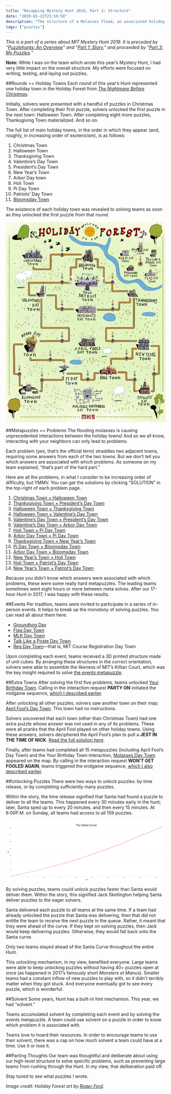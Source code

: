 ```yaml
---
title: "Recapping Mystery Hunt 2019, Part 2: Structure"
date: "2019-01-22T23:59:58"
description: "The structure of a Molasses Flood, an associated holiday, and 159 puzzles."
tags: ["puzzles"]
---
```

*This is a part of a series about MIT Mystery Hunt 2019. It is preceded by “[Puzzlehunts: An Overview](/puzzlehunts-an-overview)” and “[Part 1: Story](/recapping-mystery-hunt-2019-part-1-story),” and proceeded by “[Part 3: My Puzzles](/recapping-mystery-hunt-2019-part-3-my-puzzles).”*

**Note:** While I was on the team which wrote this year’s Mystery Hunt, I had very little impact on the overall structure. My efforts were focused on writing, testing, and laying out puzzles.

##Rounds == Holiday Towns
Each round of this year’s Hunt represented one holiday town in the Holiday Forest from [*The Nightmare Before Christmas*](https://en.wikipedia.org/wiki/The_Nightmare_Before_Christmas).

Initially, solvers were presented with a handful of puzzles in Christmas Town. After completing their first puzzle, solvers unlocked the first puzzle in the next town: Halloween Town. After completing eight more puzzles, Thanksgiving Town materialized. And so on.

The full list of main holiday towns, in the order in which they appear (and, roughly, in increasing order of esotericism), is as follows:

1. Christmas Town
1. Halloween Town
1. Thanksgiving Town
1. Valentine’s Day Town
1. President’s Day Town
1. New Year’s Town
1. Arbor Day town
1. Holi Town
1. Pi Day Town
1. Patriots’ Day Town
1. [Bloomsday Town](https://en.wikipedia.org/wiki/Bloomsday)

The existence of each holiday town was revealed to solving teams as soon as they unlocked the first puzzle from that round.

![The Holiday Forest, with all rounds unlocked. Art by Roger Ford.](./holiday-forest.png)

##Metapuzzles == Problems
The flooding molasses is causing unprecedented interactions between the holiday towns! And as we all know, interacting with your neighbors can only lead to problems.

Each problem (yes, that’s the official term) straddles two adjacent towns, requiring some answers from each of the two towns. But we don’t tell you which answers are associated with which problems. As someone on my team explained, “that’s part of the hard part.”

Here are all the problems, in what I consider to be increasing order of difficulty, but YMMV. You can get the solutions by clicking “SOLUTION” in the top-right of each problem page.

1. [Christmas Town × Halloween Town](http://web.mit.edu/puzzle/www/2019/problem/christmas_halloween.html)
1. [Thanksgiving Town × President’s Day Town](http://web.mit.edu/puzzle/www/2019/problem/thanksgiving_presidents_day.html)
1. [Halloween Town × Thanksgiving Town](http://web.mit.edu/puzzle/www/2019/problem/halloween_thanksgiving.html)
1. [Halloween Town × Valentine’s Day Town](http://web.mit.edu/puzzle/www/2019/problem/halloween_valentines_day.html)
1. [Valentine’s Day Town × President’s Day Town](http://web.mit.edu/puzzle/www/2019/problem/valentines_day_presidents_day.html)
1. [Valentine’s Day Town × Arbor Day Town](http://web.mit.edu/puzzle/www/2019/problem/valentines_day_arbor_day.html)
1. [Holi Town × Pi Day Town](http://web.mit.edu/puzzle/www/2019/problem/holi_pi_day.html)
1. [Arbor Day Town × Pi Day Town](http://web.mit.edu/puzzle/www/2019/problem/arbor_day_pi_day.html)
1. [Thanksgiving Town × New Year’s Town](http://web.mit.edu/puzzle/www/2019/problem/thanksgiving_new_years.html)
1. [Pi Day Town × Bloomsday Town](http://web.mit.edu/puzzle/www/2019/problem/pi_day_bloomsday.html)
1. [Arbor Day Town × Bloomsday Town](http://web.mit.edu/puzzle/www/2019/problem/arbor_day_bloomsday.html)
1. [New Year’s Town × Holi Town](http://web.mit.edu/puzzle/www/2019/problem/new_years_holi.html)
1. [Holi Town × Patriot’s Day Town](http://web.mit.edu/puzzle/www/2019/problem/holi_patriots_day.html)
1. [New Year’s Town × Patriot’s Day Town](http://web.mit.edu/puzzle/www/2019/problem/new_years_patriots_day.html)

Because you didn’t know which answers were associated with which problems, these were some really hard metapuzzles. The leading teams sometimes went eight hours or more between meta solves. After our 17-hour Hunt in 2017, I was happy with these results.

##Events
Per tradition, teams were invited to participate in a series of in-person events. It helps to break up the monotony of solving puzzles. You can read all about them here:

* [Groundhog Day](http://web.mit.edu/puzzle/www/2019/solution/groundhog_day.html)
* [Flag Day Town](http://web.mit.edu/puzzle/www/2019/solution/flag_day.html)
* [MLK Day Town](http://web.mit.edu/puzzle/www/2019/solution/martin_luther_king_jr_day.html)
* [Talk Like a Pirate Day Town](http://web.mit.edu/puzzle/www/2019/solution/talk_like_a_pirate_day.html)
* [Reg Day Town](http://web.mit.edu/puzzle/www/2019/solution/registration_day.html)&mdash;that is, MIT Course Registration Day Town

Upon completing each event, teams received a 3D printed structure made of unit cubes. By arranging these structures in the correct orientation, solvers were able to assemble the likeness of MIT’s Killian Court, which was the key insight required to solve [the events metapuzzle](http://web.mit.edu/puzzle/www/2019/solution/events.html).

##Extra Towns
After solving the first five problems, teams unlocked [Your Birthday Town](http://web.mit.edu/puzzle/www/2019/town/your_birthday.html). Calling in the interaction request **PARTY ON** initiated the midgame sequence, [which I described earlier](https://gredelston.cool/2019/01/22/a-recap-of-mystery-hunt-2019-part-1-story/).

After unlocking all other puzzles, solvers saw another town on their map: [April Fool’s Day Town](http://web.mit.edu/puzzle/www/2019/town/april_fools_day.html). This town had no instructions.

Solvers uncovered that each town (other than Christmas Town) had one extra puzzle whose answer was not used in any of its problems. These were all pranks that the April Fool played on other holiday towns. Using these answers, solvers deciphered the April Fool’s plan to pull a **JEST IN THE TIME OF NICK**. [Read the full solution here](http://web.mit.edu/puzzle/www/2019/solution/april_fools_day.html).

Finally, after teams had completed all 15 metapuzzles (including April Fool’s Day Town) and the Your Birthday Town interaction, [Molasses Day Town](http://web.mit.edu/puzzle/www/2019/town/molasses_awareness_day.html) appeared on the map. By calling in the interaction request **WON’T GET FOOLED AGAIN**, teams triggered the endgame sequence, [which I also described earlier](https://gredelston.cool/2019/01/22/a-recap-of-mystery-hunt-2019-part-1-story/).

##Unlocking Puzzles
There were two ways to unlock puzzles: by time release, or by completing sufficiently many puzzles.

Within the story, the time release signified that Santa had found a puzzle to deliver to all the teams. This happened every 30 minutes early in the hunt; later, Santa sped up to every 20 minutes, and then every 15 minutes. At 6:00P.M. on Sunday, all teams had access to all 159 puzzles.

![The &ldquo;Santa Curve&rdquo; represented the rate at which teams unlocked puzzles.](./santa-curve.png)

By solving puzzles, teams could unlock puzzles faster than Santa would deliver them. Within the story, this signified Jack Skellington helping Santa deliver puzzles to the eager solvers.

Santa delivered each puzzle to all teams at the same time. If a team had already unlocked the puzzle that Santa was delivering, then that did not entitle the team to receive the next puzzle in the queue. Rather, it meant that they were ahead of the curve. If they kept on solving puzzles, then Jack would keep delivering puzzles. Otherwise, they would fall back onto the Santa curve.

Only two teams stayed ahead of the Santa Curve throughout the entire Hunt.

This unlocking mechanism, in my view, benefited everyone. Large teams were able to keep unlocking puzzles without having 40+ puzzles open at once (as happened in 2017’s famously short *Monsters et Manus*). Smaller teams had a constant inflow of new puzzles to play with, so it didn’t terribly matter when they got stuck. And everyone eventually got to see every puzzle, which is wonderful.

##Solvent
Some years, Hunt has a built-in hint mechanism. This year, we had “solvent.”

Teams accumulated solvent by completing each event and by solving the events metapuzzle. A team could use solvent on a puzzle in order to know which problem it is associated with.

Teams love to hoard their resources. In order to encourage teams to use their solvent, there was a cap on how much solvent a team could have at a time. Use it or lose it.

##Parting Thoughts
Our team was thoughtful and deliberate about using our high-level structure to solve specific problems, such as preventing large teams from rushing through the Hunt. In my view, that deliberation paid off.

Stay tuned to see what puzzles I wrote.

*Image credit: Holiday Forest art by [Roger Ford](https://rogerford.org/).*